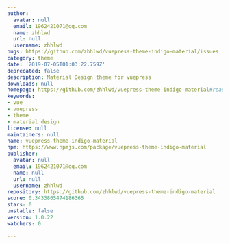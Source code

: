 ```yaml
---
author:
  avatar: null
  email: 1962421071@qq.com
  name: zhhlwd
  url: null
  username: zhhlwd
bugs: https://github.com/zhhlwd/vuepress-theme-indigo-material/issues
category: theme
date: '2019-07-05T01:03:22.759Z'
deprecated: false
description: Material Design theme for vuepress
downloads: null
homepage: https://github.com/zhhlwd/vuepress-theme-indigo-material#readme
keywords:
- vue
- vuepress
- theme
- material design
license: null
maintainers: null
name: vuepress-theme-indigo-material
npm: https://www.npmjs.com/package/vuepress-theme-indigo-material
publisher:
  avatar: null
  email: 1962421071@qq.com
  name: null
  url: null
  username: zhhlwd
repository: https://github.com/zhhlwd/vuepress-theme-indigo-material
score: 0.3433865474186365
stars: 0
unstable: false
version: 1.0.22
watchers: 0

---
```


